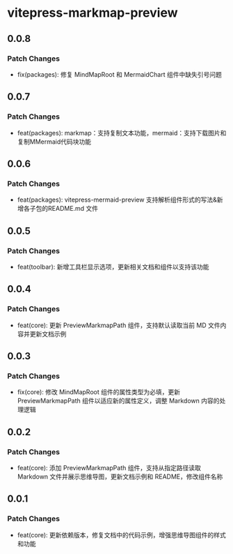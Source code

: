 # vitepress-markmap-preview

## 0.0.8

### Patch Changes

- fix(packages): 修复 MindMapRoot 和 MermaidChart 组件中缺失引号问题

## 0.0.7

### Patch Changes

- feat(packages): markmap：支持复制文本功能，mermaid：支持下载图片和复制MMermaid代码块功能

## 0.0.6

### Patch Changes

- feat(packages): vitepress-mermaid-preview 支持解析组件形式的写法&新增各子包的README.md 文件

## 0.0.5

### Patch Changes

- feat(toolbar): 新增工具栏显示选项，更新相关文档和组件以支持该功能

## 0.0.4

### Patch Changes

- feat(core): 更新 PreviewMarkmapPath 组件，支持默认读取当前 MD 文件内容并更新文档示例

## 0.0.3

### Patch Changes

- fix(core): 修改 MindMapRoot 组件的属性类型为必填，更新 PreviewMarkmapPath 组件以适应新的属性定义，调整 Markdown 内容的处理逻辑

## 0.0.2

### Patch Changes

- feat(core): 添加 PreviewMarkmapPath 组件，支持从指定路径读取 Markdown 文件并展示思维导图，更新文档示例和 README，修改组件名称

## 0.0.1

### Patch Changes

- feat(core): 更新依赖版本，修复文档中的代码示例，增强思维导图组件的样式和功能

